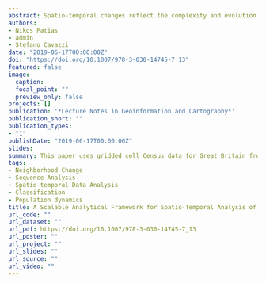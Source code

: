 ```yaml
---
abstract: Spatio-temporal changes reflect the complexity and evolution of demographic and socio-economic processes. Changes in the spatial distribution of population and consumer demand at urban and rural areas are expected to trigger changes in future housing and infrastructure needs. This paper presents a scalable analytical framework for understanding spatio-temporal population change, using a sequence analysis approach. This paper uses gridded cell Census data for Great Britain from 1971 to 2011 with 10-year intervals, creating neighborhood typologies for each Census year. These typologies are then used to analyze transitions of grid cells between different types of neighborhoods and define representative trajectories of neighborhood change. The results reveal seven prevalent trajectories of neighborhood change across Great Britain, identifying neighborhoods which have experienced stable, upward and downward pathways through the national socioeconomic hierarchy over the last four decades.
authors:
- Nikos Patias
- admin
- Stefano Cavazzi
date: "2019-06-17T00:00:00Z"
doi: "https://doi.org/10.1007/978-3-030-14745-7_13"
featured: false
image:
  caption: 
  focal_point: ""
  preview_only: false
projects: []
publication: '*Lecture Notes in Geoinformation and Cartography*'
publication_short: ""
publication_types:
- "1"
publishDate: "2019-06-17T00:00:00Z"
slides: 
summary: This paper uses gridded cell Census data for Great Britain from 1971 to 2011 with 10-year intervals, creating neighborhood typologies for each Census year.
tags:
- Neighborhood Change
- Sequence Analysis
- Spatio-temporal Data Analysis
- Classification 
- Population dynamics
title: A Scalable Analytical Framework for Spatio-Temporal Analysis of Neighborhood Change A Sequence Analysis Approach
url_code: ""
url_dataset: ""
url_pdf: https://doi.org/10.1007/978-3-030-14745-7_13
url_poster: ""
url_project: ""
url_slides: ""
url_source: ""
url_video: ""
---
```

